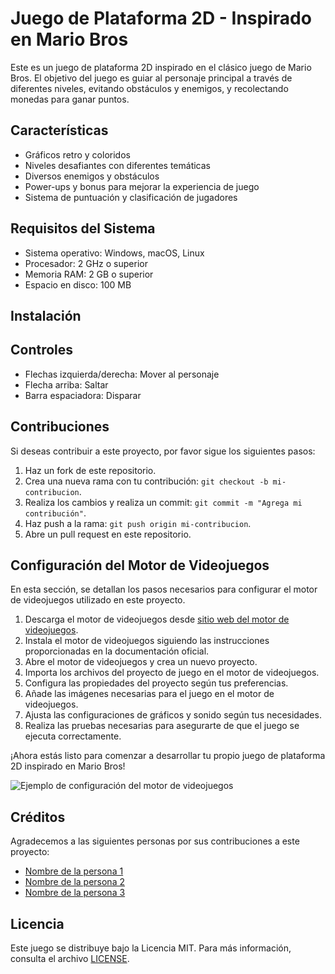 # Juego de Plataforma 2D - Inspirado en Mario Bros

Este es un juego de plataforma 2D inspirado en el clásico juego de Mario Bros. El objetivo del juego es guiar al personaje principal a través de diferentes niveles, evitando obstáculos y enemigos, y recolectando monedas para ganar puntos.

## Características

- Gráficos retro y coloridos
- Niveles desafiantes con diferentes temáticas
- Diversos enemigos y obstáculos
- Power-ups y bonus para mejorar la experiencia de juego
- Sistema de puntuación y clasificación de jugadores

## Requisitos del Sistema

- Sistema operativo: Windows, macOS, Linux
- Procesador: 2 GHz o superior
- Memoria RAM: 2 GB o superior
- Espacio en disco: 100 MB

## Instalación

## Controles

- Flechas izquierda/derecha: Mover al personaje
- Flecha arriba: Saltar
- Barra espaciadora: Disparar

## Contribuciones

Si deseas contribuir a este proyecto, por favor sigue los siguientes pasos:

1. Haz un fork de este repositorio.
2. Crea una nueva rama con tu contribución: `git checkout -b mi-contribucion`.
3. Realiza los cambios y realiza un commit: `git commit -m "Agrega mi contribución"`.
4. Haz push a la rama: `git push origin mi-contribucion`.
5. Abre un pull request en este repositorio.

## Configuración del Motor de Videojuegos
En esta sección, se detallan los pasos necesarios para configurar el motor de videojuegos utilizado en este proyecto.

1. Descarga el motor de videojuegos desde [sitio web del motor de videojuegos](https://www.motordevideojuegos.com).
2. Instala el motor de videojuegos siguiendo las instrucciones proporcionadas en la documentación oficial.
3. Abre el motor de videojuegos y crea un nuevo proyecto.
4. Importa los archivos del proyecto de juego en el motor de videojuegos.
5. Configura las propiedades del proyecto según tus preferencias.
6. Añade las imágenes necesarias para el juego en el motor de videojuegos.
7. Ajusta las configuraciones de gráficos y sonido según tus necesidades.
8. Realiza las pruebas necesarias para asegurarte de que el juego se ejecuta correctamente.

¡Ahora estás listo para comenzar a desarrollar tu propio juego de plataforma 2D inspirado en Mario Bros!

![Ejemplo de configuración del motor de videojuegos](ruta/a/la/imagen.png)

## Créditos

Agradecemos a las siguientes personas por sus contribuciones a este proyecto:

- [Nombre de la persona 1](https://github.com/persona1)
- [Nombre de la persona 2](https://github.com/persona2)
- [Nombre de la persona 3](https://github.com/persona3)

## Licencia

Este juego se distribuye bajo la Licencia MIT. Para más información, consulta el archivo [LICENSE](LICENSE).
